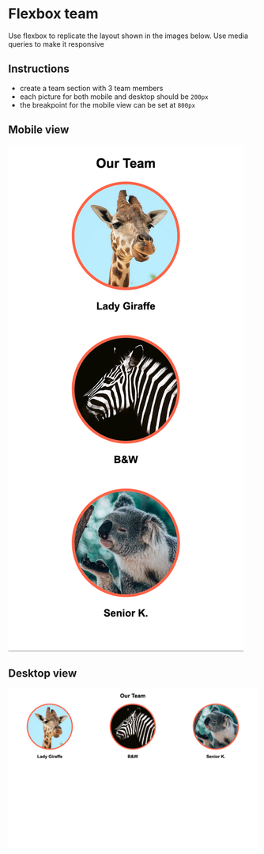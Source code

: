 # Flexbox team

Use flexbox to replicate the layout shown in the images below. Use media queries to make it responsive

## Instructions

- create a team section with 3 team members
- each picture for both mobile and desktop should be `200px`
- the breakpoint for the mobile view can be set at `800px`

## Mobile view
![](preview/preview-mobile.png)

## Desktop view
![](preview/preview-desktop.png)

